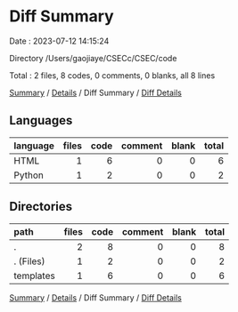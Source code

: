 # Diff Summary

Date : 2023-07-12 14:15:24

Directory /Users/gaojiaye/CSECc/CSEC/code

Total : 2 files,  8 codes, 0 comments, 0 blanks, all 8 lines

[Summary](results.md) / [Details](details.md) / Diff Summary / [Diff Details](diff-details.md)

## Languages
| language | files | code | comment | blank | total |
| :--- | ---: | ---: | ---: | ---: | ---: |
| HTML | 1 | 6 | 0 | 0 | 6 |
| Python | 1 | 2 | 0 | 0 | 2 |

## Directories
| path | files | code | comment | blank | total |
| :--- | ---: | ---: | ---: | ---: | ---: |
| . | 2 | 8 | 0 | 0 | 8 |
| . (Files) | 1 | 2 | 0 | 0 | 2 |
| templates | 1 | 6 | 0 | 0 | 6 |

[Summary](results.md) / [Details](details.md) / Diff Summary / [Diff Details](diff-details.md)